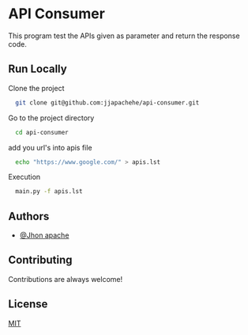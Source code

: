 
# API Consumer

This program test the APIs given as parameter and return the response code.


## Run Locally

Clone the project

```bash
  git clone git@github.com:jjapachehe/api-consumer.git
```

Go to the project directory

```bash
  cd api-consumer
```

add you url's into apis file

```bash
  echo "https://www.google.com/" > apis.lst
```

Execution

```bash
  main.py -f apis.lst
```

## Authors

- [@Jhon apache](https://github.com/jjapachehe)


## Contributing

Contributions are always welcome!

## License

[MIT](https://choosealicense.com/licenses/mit/)

